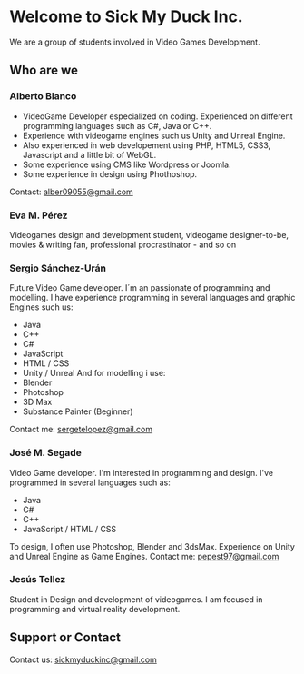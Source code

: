 ﻿# Welcome to Sick My Duck Inc.

We are a group of students involved in Video Games Development.

## Who are we

### Alberto Blanco

- VideoGame Developer especialized on coding. Experienced on different programming languages such as C#, Java or C++. 
- Experience with videogame engines such us Unity and Unreal Engine.
- Also experienced in web developement using PHP, HTML5, CSS3, Javascript and a little bit of WebGL. 
- Some experience using CMS like Wordpress or Joomla.
- Some experience in design using Phothoshop.

Contact: alber09055@gmail.com

### Eva M. Pérez
Videogames design and development student, videogame designer-to-be, movies & writing fan, professional procrastinator - and so on
### Sergio Sánchez-Urán

Future Video Game developer. I´m an passionate of programming and modelling. 
I have experience programming in several languages and graphic Engines such us:
- Java
- C++
- C#
- JavaScript
- HTML / CSS
- Unity / Unreal
And for modelling i use:
- Blender
- Photoshop
- 3D Max
- Substance Painter (Beginner)

Contact me: sergetelopez@gmail.com

### José M. Segade

Video Game developer. I'm interested in programming and design. I've programmed in several languages such as:
- Java 
- C#
- C++
- JavaScript / HTML / CSS </br>

To design, I often use Photoshop, Blender and 3dsMax. Experience on Unity and Unreal Engine as Game Engines. Contact me: <pepest97@gmail.com>

### Jesús Tellez
Student in Design and development of videogames. I am focused in programming and virtual reality development.

## Support or Contact

Contact us: <sickmyduckinc@gmail.com>
